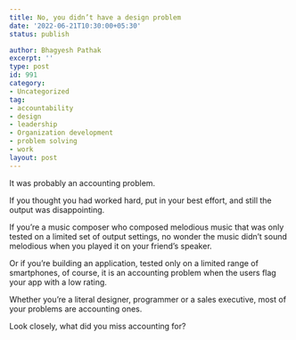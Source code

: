 ```yaml
---
title: No, you didn’t have a design problem
date: '2022-06-21T10:30:00+05:30'
status: publish

author: Bhagyesh Pathak
excerpt: ''
type: post
id: 991
category:
- Uncategorized
tag:
- accountability
- design
- leadership
- Organization development
- problem solving
- work
layout: post
---
```


It was probably an accounting problem.

If you thought you had worked hard, put in your best effort, and still the output was disappointing.

If you’re a music composer who composed melodious music that was only tested on a limited set of output settings, no wonder the music didn’t sound melodious when you played it on your friend’s speaker.

Or if you’re building an application, tested only on a limited range of smartphones, of course, it is an accounting problem when the users flag your app with a low rating.

Whether you’re a literal designer, programmer or a sales executive, most of your problems are accounting ones.

Look closely, what did you miss accounting for?